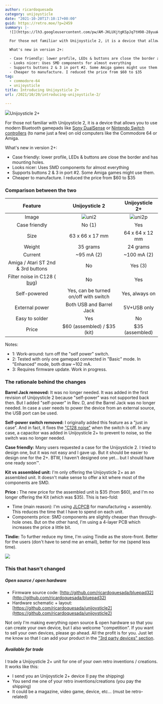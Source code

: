 ```yaml
---
author: ricardoquesada
category: unijoysticle
date: "2021-10-20T17:10:17+00:00"
guid: https://retro.moe/?p=2459
summary: |-
  ![](https://lh3.googleusercontent.com/pw/AM-JKLUXjtgKSpJq7tH98-28yuaWiBRLN9y0tF5wdYgk4cfPPnoVxpX2astdSZLqT5JVz2Sddw7OIjZ4xDtDL2yf04rxHvgVgu_m74OlERyXDkTKn1VnrxQWaQpGT-xA0ydgKCcCqVGhh9a_0VpfasM_PGLnOg=-no?authuser=0)Unijoysticle 2+

  For those not familiar with Unijoysticle 2, it is a device that allows you to use modern Bluetooth gamepads like [Sony DualSense](https://www.playstation.com/en-us/accessories/dualsense-wireless-controller/) or [Nintendo Switch controllers](https://store.nintendo.com/nintendo-switch/joy-con-controllers.html) (to name just a few) on old computers like the Commodore 64 or Amiga.

  What's new in version 2+:

  - Case friendly: lower profile, LEDs & buttons are close the border and has mounting holes.
  - Looks nicer: Uses SMD components for almost everything
  - Supports buttons 2 & 3 in port #2. Some Amiga games might use them.
  - Cheaper to manufacture. I reduced the price from $60 to $35
tag:
  - commodore-64
  - unijoysticle
title: Introducing Unijoysticle 2+
url: /2021/10/20/introducing-unijoysticle-2/

---
```

![](https://lh3.googleusercontent.com/pw/AM-JKLUXjtgKSpJq7tH98-28yuaWiBRLN9y0tF5wdYgk4cfPPnoVxpX2astdSZLqT5JVz2Sddw7OIjZ4xDtDL2yf04rxHvgVgu_m74OlERyXDkTKn1VnrxQWaQpGT-xA0ydgKCcCqVGhh9a_0VpfasM_PGLnOg=-no?authuser=0)Unijoysticle 2+

For those not familiar with Unijoysticle 2, it is a device that allows you to use modern Bluetooth gamepads like [Sony DualSense](https://www.playstation.com/en-us/accessories/dualsense-wireless-controller/) or [Nintendo Switch controllers](https://store.nintendo.com/nintendo-switch/joy-con-controllers.html) (to name just a few) on old computers like the Commodore 64 or Amiga.

What's new in version 2+:

- Case friendly: lower profile, LEDs & buttons are close the border and has mounting holes.
- Looks nicer: Uses SMD components for almost everything
- Supports buttons 2 & 3 in port #2. Some Amiga games might use them.
- Cheaper to manufacture. I reduced the price from $60 to $35

### Comparison between the two

|                                          Feature                                           | Unijoysticle 2 | Unijoysticle 2+ |
|:------------------------------------------------------------------------------------------:|:--------------:|:---------------:|
|                                           Image                                            | ![uni2](https://lh3.googleusercontent.com/pw/AM-JKLUphquTBg9JoV-L7wuMtze_aKIJ8LvfokTakuBKSVFClziLWCViggcrlNZtqGUMgv6u6yYpZ_RuE2jdGSn3Q0oYl0jOQzzGcutRt-JiMjLZY_oAvK4LehrawNj_aNbthCJ-VEJzsW3dywhJNekjhTsfNQ=-no)|![uni2p](https://lh3.googleusercontent.com/pw/AM-JKLWV2Zo912VtOfuM71AluanNXGwVQiAehNEiQ1VL3L7SkWDl-9k0fA6tfza9QpGL52petBfFFFHMb8rh_ybSj17LOQA70IycMDQw6AVqlN8Jp4HDWT8sWcXHIPEQZTxNuQ-RFygKbmVpW2n52wwi5cJgwA=-no)|
|                                       Case friendly                                        |No (1) | Yes |
|                                            Size                                            | 63 x 66 x 17 mm| 64 x 64 x 12 mm |
|                                           Weight                                           | 35 grams | 24 grams |
|                                          Current                                           | ~95 mA (2) | ~100 mA (2) |
|                             Amiga / Atari ST 2nd & 3rd buttons                             | No | Yes (3) |
| Filter noise in C128 ( [bug](https://gitlab.com/ricardoquesada/unijoysticle2/-/issues/17)) | No | Yes |
|                                        Self-powered                                        | Yes, can be turned on/off with switch | Yes, always on |
|                                       External power                                       | Both USB and Barrel Jack | 5V+USB only |
|                                       Easy to solder                                       | Yes | No |
|                                           Price                                            | $60 (assembled) / $35 (kit) | $35 (assembled) |

Notes:

- 1: Work-around: turn off the "self power" switch.
- 2: Tested with only one gamepad connected in "Basic" mode. In "Enhanced" mode, both draw ~102 mA.
- 3: Requires firmware update. Work in progress.

### The rationale behind the changes

**Barrel Jack removed:** It was no longer needed. It was added in the first revision of Unijoysticle 2 because "self-power" was not supported back then. But I added "self-power" in Rev. D, and the Barrel Jack was no longer needed. In case a user needs to power the device from an external source, the USB port can be used.

**Self-power switch removed:** I originally added this feature as a "just in case". And in fact, it fixes the ["C128 noise"](https://gitlab.com/ricardoquesada/unijoysticle2/-/issues/17) when the switch is off. In any case, a capacitor was added in Unijoysticle 2+ to prevent to noise, so the switch was no longer needed.

**Case friendly:** Many users requested a case for the Unijoysticle 2. I tried to design one, but it was not easy and I gave up. But it should be easier to design one for the 2+. BTW, I haven't designed one yet... but I should have one ready soon™.

**Kit vs assembled unit:** I'm only offering the Unijoysticle 2+ as an assembled unit. It doesn't make sense to offer a kit where most of the components are SMD.

**Price :** The new price for the assembled unit is $35 (from $60), and I'm no longer offering the Kit (which was $35). This is two-fold:

- Time (main reason): I'm using [JLCPCB](https://jlcpcb.com/) for manufacturing + assembly. This reduces the time that I have to spend on each unit.
- Components price: SMD components are slightly cheaper than through-hole ones. But on the other hand, I'm using a 4-layer PCB which increases the price a little bit.

**Tindie:** To further reduce my time, I'm using Tindie as the store-front. Better for the users (don't have to send me an email), better for me (spend less time).

[![](https://d2ss6ovg47m0r5.cloudfront.net/badges/tindie-mediums.png)](https://www.tindie.com/products/riq/unijoysticle-2/)

### This that hasn't changed

##### Open source / open hardware

- Firmware source code: [http://github.com/ricardoquesada/bluepad32](http://github.com/ricardoquesada/bluepad32)
- Hardware schematic + layout: [https://github.com/ricardoquesada/unijoysticle2](https://github.com/ricardoquesada/unijoysticle2)

Not only I'm making everything open source & open hardware so that you can create your own device, but I also welcome "competition". If you want to sell your own devices, please go ahead. All the profit is for you. Just let me know so that I can add your product in the ["3rd party devices" section](/unijoysticle2/).

##### Available for trade

I trade a Unijoysticle 2+ unit for one of your own retro inventions / creations. It works like this:

- I send you an Unijoysticle 2+ device (I pay the shipping)
- You send me one of your retro inventions/creations (you pay the shipping)
- It could be a magazine, video game, device, etc... (must be retro-related)
